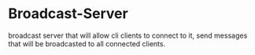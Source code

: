 # Broadcast-Server
 broadcast server that will allow cli clients to connect to it, send messages that will be broadcasted to all connected clients.
